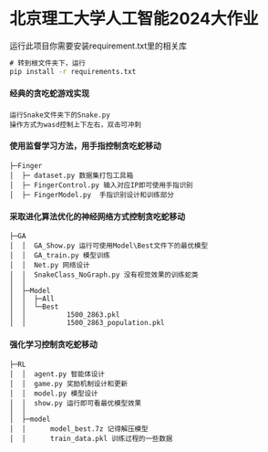 # 北京理工大学人工智能2024大作业
运行此项目你需要安装requirement.txt里的相关库

```cmd
# 转到根文件夹下，运行
pip install -r requirements.txt
```



#### 经典的贪吃蛇游戏实现

```
运行Snake文件夹下的Snake.py
操作方式为wasd控制上下左右，双击可冲刺
```

#### 使用监督学习方法，用手指控制贪吃蛇移动

```
├─Finger
│  ├─ dataset.py 数据集打包工具箱
│  ├─ FingerControl.py 输入对应IP即可使用手指识别
│  ├─ FingerModel.py  手指识别设计和训练部分
```



#### 采取进化算法优化的神经网络方式控制贪吃蛇移动

```
├─GA
│  │  GA_Show.py 运行可使用Model\Best文件下的最优模型
│  │  GA_train.py 模型训练
│  │  Net.py 网络设计
│  │  SnakeClass_NoGraph.py 没有视觉效果的训练蛇类
│  │  
│  ├─Model
│  │  ├─All
│  │  └─Best
│  │          1500_2863.pkl
│  │          1500_2863_population.pkl
```



#### 强化学习控制贪吃蛇移动

```
├─RL
│  │  agent.py 智能体设计
│  │  game.py 奖励机制设计和更新
│  │  model.py 模型设计
│  │  show.py 运行即可看最优模型效果
│  │  
│  ├─model
│  │      model_best.7z 记得解压模型
│  │      train_data.pkl 训练过程的一些数据
```

